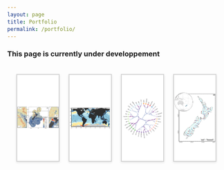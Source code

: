 ```yaml
---
layout: page
title: Portfolio
permalink: /portfolio/
---
```

### This page is currently under developpement 

<html lang="en">
<head>
    <meta charset="UTF-8">
    <meta name="viewport" content="width=device-width, initial-scale=1.0">
    <title>Portfolio Tabs</title>
   <style>
    #portfolio-tabs {
        max-width: 1200px;
        margin: 0 auto;
        padding: 20px;
    }
    .tab-container {
        display: flex;
        flex-wrap: wrap;
        justify-content: space-around;
        gap: 20px;
    }
    .tab {
        height: 200px;
        flex-basis: calc(25% - 20px);
        position: relative;
        cursor: pointer;
        overflow: hidden;
        transition: transform 0.3s ease;
        background-color: white;
        aspect-ratio: 16 / 9;
        border: 2px solid #D3D3D3;
        box-shadow: 0 2px 5px rgba(0,0,0,0.1);
    }
    .tab:hover {
        transform: scale(1.05);
    }
    .tab img {
        width: 100%;
        height: 100%;
        object-fit: contain;
    }
    .tab-overlay {
        position: absolute;
        bottom: 0;
        left: 0;
        right: 0;
        background-color: rgba(6, 79, 141, 0.8);
        color: white;
        padding: 10px;
        text-align: center;
        transform: translateY(100%);
        transition: transform 0.3s ease;
    }
    .tab:hover .tab-overlay {
        transform: translateY(0);
    }
    .short-title {
        font-size: 16px;
        font-weight: bold;
        display: block;
        margin-bottom: 5px;
    }
    .tab-divider {
        border: 0;
        height: 1px;
        background-color: rgba(255, 255, 255, 0.5);
        margin: 5px 0;
    }
    .long-title {
        font-size: 14px;
        display: block;
    }
    .modal-overlay {
        display: none;
        position: fixed;
        z-index: 1000;
        left: 0;
        top: 0;
        width: 100%;
        height: 100%;
        overflow: auto;
        background-color: rgba(0, 0, 0, 0.7);
    }
    .modal-content {
        background-color: #fefefe;
        margin: 5% auto;
        padding: 20px;
        border: 1px solid #888;
        width: 80%;
        max-width: 1000px;
        position: relative;
        border-radius: 5px;
    }
    .modal-title {
        font-size: 24px;
        margin-bottom: 10px;
        padding-right: 30px;
    }
    .modal-divider {
        border: 0;
        height: 1px;
        background-color: #ccc;
        margin: 10px 0;
    }
    .modal-description {
        font-size: 16px;
        color: #666;
        margin-bottom: 20px;
    }
    .close-btn {
        color: #aaa;
        float: right;
        font-size: 28px;
        font-weight: bold;
        cursor: pointer;
    }
    .close-btn:hover,
    .close-btn:focus {
        color: #000;
        text-decoration: none;
        cursor: pointer;
    }
    .project-container {
        display: flex;
        flex-direction: column;
        align-items: center;
        width: 100%;
        max-width: 800px;
        margin: 0 auto;
    }
    .project-description {
        width: 100%;
        text-align: left;
        margin-bottom: 20px;
    }
    .project-image {
        width: 100%;
        text-align: center;
    }
    .project-image img {
        max-width: 100%;
        height: auto;
        display: block;
        margin: 20px auto;
    }
    @media (min-width: 768px) {
        .project-container {
            flex-direction: row;
            flex-wrap: wrap;
            justify-content: space-between;
        }
        .project-description,
        .project-image {
            width: 48%;
        }
    }
    @media (max-width: 767px) {
        .tab {
            flex-basis: calc(50% - 20px);
        }
    }
    @media (max-width: 480px) {
        .tab {
            flex-basis: 100%;
        }
    }
</style>
</head>
<body>
    <div id="portfolio-tabs">
        <div class="tab-container">
            <div class="tab" data-tab="project1">
                <img src="/assets/img/portfolio/Stephenson et al. 2020.png" alt="Project 1">
                <div class="tab-overlay">
                    <span class="short-title">Cetacean biodiversity modelling</span>
                    <hr class="tab-divider">
                    <span class="long-title">Modelling cetacean biodiversity in New Zealand waters</span>
                </div>
            </div>
            <div class="tab" data-tab="project2">
                <img src="/assets/img/portfolio/Pimiento et al. 2024.png" alt="Project 2">
                <div class="tab-overlay">
                    <span class="short-title">Global shark biodiversity</span>
                    <hr class="tab-divider">
                    <span class="long-title">Assessing elasmobranch functional diversity at the global scale</span>
                </div>
            </div>
            <div class="tab" data-tab="project3">
                <img src="/assets/img/portfolio/HEB_2G_males_clusters.png" alt="Project 3">
                <div class="tab-overlay">
                    <span class="short-title">Hierarchical Edge Bundling</span>
                    <hr class="tab-divider">
                    <span class="long-title">Analyses of cardiometabolic biomarkers</span>
                </div>
            </div>
            <div class="tab" data-tab="project4">
                <img src="/assets/img/portfolio/Mouton et al. 2020 map.png" alt="Project 4">
                <div class="tab-overlay">
                    <span class="short-title">Climate change and river biodiversity</span>
                    <hr class="tab-divider">
                    <span class="long-title">Time series analyses of biodiversity change in New Zealand's rivers</span>
                </div>
            </div>
        </div>
        <div id="modal-overlay" class="modal-overlay">
            <div class="modal-content">
                <span class="close-btn">&times;</span>
                <h2 class="modal-title"></h2>
                <hr class="modal-divider">
                <p class="modal-description"></p>
                <div id="modal-body"></div>
            </div>
        </div>
    </div>
    <template id="project1-template">
        <div class="project-container">
            <div class="project-image">
                <img src="/assets/img/portfolio/Stephenson et al. 2020.png" alt="Project 1">
            </div>
            <div class="project-description">
                <h2>New Zealand's Cetacean Biodiversity</h2>
                <p>Description of Project 1. This is where you can provide details about the project, its objectives, and outcomes.</p>
                <p>
                    <a href="https://onlinelibrary.wiley.com/doi/full/10.1111/ddi.13035" target="_blank">Stephenson et al. 2020</a>
                    <a href="https://esajournals.onlinelibrary.wiley.com/doi/full/10.1002/ecs2.3633" target="_blank">Stephenson et al. 2021</a>
                    <a href="https://www.sciencedirect.com/science/article/abs/pii/S0006320722000374" target="_blank">Mouton et al. 2022</a>
                </p>
            </div>
        </div>
    </template>
<template id="project2-template">
    <div class="project-container">
        <div class="project-description">
            <p>A group of researchers led by <a href="https://www.catalinapimiento.com/" target="_blank">Dr. Catalina Pimiento</a> and <a href="https://fableprieur.weebly.com/" target="_blank">Prof. Fabien Leprieur</a> investigated the functional diversity of sharks and rays in the world.</p>
            <p>The group created a trait dataset of > 1000 species to assess elasmobranch functional diversity and compare it against previously studied facets (taxonomic and phylogenetic), to identify species- and spatial- conservation priorities.</p>
        </div>
        <div class="project-image">
            <img src="/assets/img/portfolio/Pimiento et al. 2024_2maps.png" alt="Project 2">
        </div>
        <div class="project-description">
            <p>The spatial analyses showed that elasmobranch functional richness is concentrated along continental shelves and around oceanic islands, with 18 distinguishable hotspots. These hotspots only marginally overlap with those of other biodiversity facets, reflecting a distinct spatial fingerprint of functional diversity. Elasmobranch biodiversity facets converge with fishing pressure along the coast of China, which emerged as a critical frontier in conservation. Meanwhile, several components of elasmobranch functional diversity fall in high seas and/or outside the global network of marine protected areas.</p>
            <p>These results highlight acute vulnerability of the world's elasmobranchs' functional diversity and reveal global priorities for elasmobranch functional biodiversity previously overlooked.</p>
            <p>
                <a href="https://github.com/Pimiento-Research-Group/sharks-FD_biodiv_global" target="_blank">GitHub Repository</a> |
                <a href="https://www.nature.com/articles/s41467-023-43212-3" target="_blank">Pimiento et al. 2024 (Nature communications)</a>
            </p>
        </div>
    </div>
</template>
    <template id="project3-template">
        <div class="project-container">
            <div class="project-image">
                <img src="{{ site.baseurl }}/assets/images/project3-full.jpg" alt="Project 3">
            </div>
            <div class="project-description">
                <p>Description of Project 3. Highlight the main aspects and achievements of your project in this section.</p>
                <p>
                    <a href="https://github.com/TheophileMt92/Hierarchal-Edge-Bundling" target="_blank">GitHub Repository</a> |
                </p>
            </div>
        </div>
    </template>
    <template id="project4-template">
        <div class="project-container">
            <div class="project-image">
                <img src="/assets/img/portfolio/Mouton et al. 2022 Fig. 3.jpg" alt="Project 4">
            </div>
            <div class="project-description">
                <h2>Macroecological analyses of biodiversity change in New Zealand Rivers.</h2>
                <p>This project constituted the core of my PhD project.</p>
                <p>
                    <a href="https://onlinelibrary.wiley.com/doi/abs/10.1111/gcb.15389" target="_blank">Mouton et al. 2020</a> |
                    <a href="https://nsojournals.onlinelibrary.wiley.com/doi/full/10.1111/ecog.06148" target="_blank">Mouton et al. 2022</a>
                </p>
            </div>
        </div>
    </template>
    <script>
        document.addEventListener('DOMContentLoaded', function() {
            const tabs = document.querySelectorAll('.tab');
            const modalOverlay = document.getElementById('modal-overlay');
            const modalTitle = document.querySelector('.modal-title');
            const modalDescription = document.querySelector('.modal-description');
            const modalBody = document.getElementById('modal-body');
            const closeBtn = document.querySelector('.close-btn');
            const projectInfo = {
                project1: {
                    title: "Cetacean Biodiversity Modelling",
                    description: "A comprehensive study on the distribution and diversity of cetacean species in New Zealand waters."
                },
                project2: {
                    title: "Functional diversity of sharks and rays",
                    description: "Macroecological analyses of shark biodiversity, overlaps with industrial fishing pressure and with marine protected areas."
                },
                project3: {
                    title: "Hierarchical Edge Bundling",
                    description: "Applying Hierarchical Edge Bundling to cardiometabolic health markers"
                },
                project4: {
                    title: "Temporal changes in biodiversity",
                    description: "Time-series analyses of biodiversity facing climate and land-use change: New Zealand's Rivers as case study"
                }
            };
            tabs.forEach(tab => {
                tab.addEventListener('click', () => {
                    const tabId = tab.getAttribute('data-tab');
                    const template = document.getElementById(`${tabId}-template`);
                    if (template) {
                        modalTitle.textContent = projectInfo[tabId].title;
                        modalDescription.textContent = projectInfo[tabId].description;
                        modalBody.innerHTML = '';
                        modalBody.appendChild(template.content.cloneNode(true));
                        modalOverlay.style.display = 'block';
                    }
                });
            });
            closeBtn.addEventListener('click', () => {
                modalOverlay.style.display = 'none';
            });
            window.addEventListener('click', (event) => {
                if (event.target == modalOverlay) {
                    modalOverlay.style.display = 'none';
                }
            });
        });
    </script>
</body>
</html>